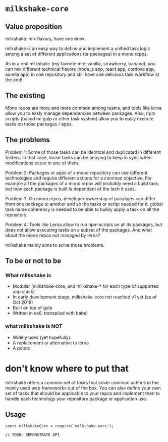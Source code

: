 # `milkshake-core`

## Value proposition
milkshake: mix flavors, have one drink.

milkshake is an easy way to define and implement a unified task logic among a set of different applications (or packages) in a mono repos.

As in a real milkshake (my favorite mix: vanilla, strawberry, banana), you can mix different technical flavors (node.js app, react app, cordova app, aurelia app) in one repository and still have one delicious task workflow at the end!

## The existing
Mono repos are more and more common among teams, and tools like lerna allow you to easly manage dependencies between packages.
Also, npm scripts (based on gulp or other task system) allow you to easly execute tasks on those packages / apps.

## The problems
Problem 1: Some of those tasks can be identical and duplicated in  different folders. In that case, those tasks can be anoying to keep in sync when modifications occur in one of them.

Problem 2: Packages or apps of a mono repository can use different technologies and require different actions for a common objective. For example all the packages of a mono repos will probably need a build task, but how each package is built is dependent of the tech it uses.

Problem 3: On mono repos, developer ownership of pacakges can differ from one package to another and so the tasks or script needed for it. global task name coherency is needed to be able to bulkly apply a task on all the repository.

Problem 4: Tools like Lerna allow to run npm scripts on all its packages, but does not allow executing tasks on a subset of the packages. And what about the mono repos not managed by lerna?

milkshake mainly aims to solve those problems.

## To be or not to be

### What milkshake is
* Modular (milkshake-core, and milkshake-* for each type of supported app stack)
* In early development stage, milkshake-core not reached v1 yet (as of Oct 2018)
* Built on top of gulp
* Written in es6, transpiled with babel


### what milkshake is NOT
* Widely used (yet hopefully).
* A replacement or alternative to lerna
* A potato


# don't know where to put that
milkshake offers a common set of tasks that cover common actions in the mainly used web frameworks out of the box. You can also define your own set of tasks that should be applicable to your repos and implement then to handle each technology your repository package or application use.


## Usage

```
const milkshakeCore = require('milkshake-core');

// TODO: DEMONSTRATE API
```
